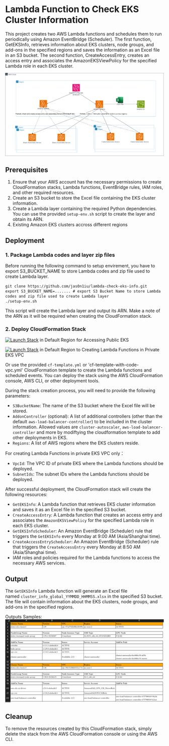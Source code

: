 # Lambda Function to Check EKS Cluster Information

This project creates two AWS Lambda functions and schedules them to run periodically using Amazon EventBridge (Scheduler). The first function, GetEKSInfo, retrieves information about EKS clusters, node groups, and add-ons in the specified regions and saves the information as an Excel file in an S3 bucket. The second function, CreateAccessEntry, creates an access entry and associates the AmazonEKSViewPolicy for the specified Lambda role in each EKS cluster.

![Architecture Overview](https://github.com/jas0n1iu/lambda-check-eks-info/blob/main/images/Architecture.png)

## Prerequisites

1.  Ensure that your AWS account has the necessary permissions to create CloudFormation stacks, Lambda functions, EventBridge rules, IAM roles, and other required resources.
2.  Create an S3 bucket to store the Excel file containing the EKS cluster information.
3.  Create a Lambda layer containing the required Python dependencies. You can use the provided `setup-env.sh` script to create the layer and obtain its ARN.
4.  Existing Amazon EKS clusters accross different regions

## Deployment

### 1. Package Lambda codes and layer zip files

Before running the following command to setup envirement, you have to export S3_BUCKET_NAME to store Lambda codes and zip file used to create Lambda layer.

```shell
git clone https://github.com/jas0n1iu/lambda-check-eks-info.git
export S3_BUCKET_NAME=....... # export S3 Bucket Name to store Lambda codes and zip file used to create Lambda layer
./setup-env.sh
```

This script will create the Lambda layer and output its ARN. Make a note of the ARN as it will be required when creating the CloudFormation stack.

### 2. Deploy CloudFormation Stack

[![Launch Stack](https://cdn.rawgit.com/buildkite/cloudformation-launch-stack-button-svg/master/launch-stack.svg)](https://console.aws.amazon.com/cloudformation/home?#/stacks/create/review?templateURL=https://s3.us-west-2.amazonaws.com/examplelabs.net/cf-template.yml&stackName=EKSClusterInfoStack)  in Default Region for Accessing Public EKS 

[![Launch Stack](https://cdn.rawgit.com/buildkite/cloudformation-launch-stack-button-svg/master/launch-stack.svg)](https://console.aws.amazon.com/cloudformation/home?#/stacks/create/review?templateURL=https://s3.us-west-2.amazonaws.com/examplelabs.net/cf-template-with-code-vpc.yml&stackName=EKSClusterInfoStack)  in Default Region to Creating Lambda Functions in Private EKS VPC

Or use the provided `cf-template.yml` or 'cf-template-with-code-vpc.yml' CloudFormation template to create the Lambda functions and scheduled events. You can deploy the stack using the AWS CloudFormation console, AWS CLI, or other deployment tools.

During the stack creation process, you will need to provide the following parameters:

*   `S3BucketName`: The name of the S3 bucket where the Excel file will be stored.
*   `AddonController` (optional): A list of additional controllers (other than the default `aws-load-balancer-controller`) to be included in the cluster information. Allowed values are `cluster-autoscaler`, `aws-load-balancer-controller` and more by modiftying the cloudformation template to add other deployments in EKS.
*   `Regions`: A list of AWS regions where the EKS clusters reside.

For creating Lambda Functions in private EKS VPC only：
*   `VpcId`: The VPC ID of private EKS where the Lambda functions should be deployed.
*   `SubnetIds`: The subnet IDs where the Lambda functions should be deployed.

After successful deployment, the CloudFormation stack will create the following resources:

*   `GetEKSInfo`: A Lambda function that retrieves EKS cluster information and saves it as an Excel file in the specified S3 bucket.
*   `CreateAccessEntry`: A Lambda function that creates an access entry and associates the `AmazonEKSViewPolicy` for the specified Lambda role in each EKS cluster.
*   `GetEKSInfoScheduler`: An Amazon EventBridge (Scheduler) rule that triggers the `GetEKSInfo` every Monday at 9:00 AM (Asia/Shanghai time).
*   `CreateAccessEntryScheduler`: An Amazon EventBridge (Scheduler) rule that triggers the `CreateAccessEntry` every Monday at 8:50 AM (Asia/Shanghai time).
*   IAM roles and policies required for the Lambda functions to access the necessary AWS services.

## Output

The `GetEKSInfo` Lambda function will generate an Excel file named `cluster_info_global_YYMMDD_HHMMSS.xlsx` in the specified S3 bucket. The file will contain information about the EKS clusters, node groups, and add-ons in the specified regions.

Outputs Samples:
![Outputs Samples:](https://github.com/jas0n1iu/lambda-check-eks-info/blob/main/images/Outputs.jpg)

## Cleanup

To remove the resources created by this CloudFormation stack, simply delete the stack from the AWS CloudFormation console or using the AWS CLI.
